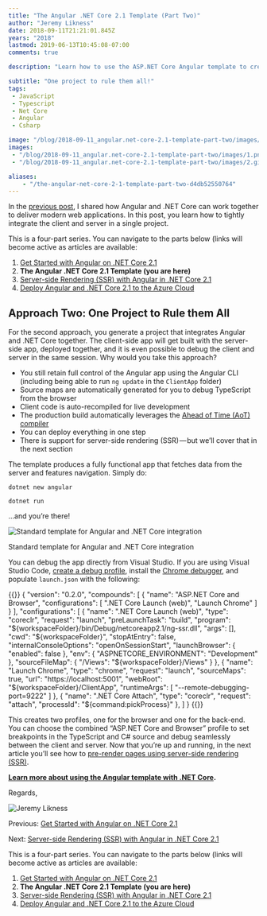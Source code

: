 ```yaml
---
title: "The Angular .NET Core 2.1 Template (Part Two)"
author: "Jeremy Likness"
date: 2018-09-11T21:21:01.845Z
years: "2018"
lastmod: 2019-06-13T10:45:08-07:00
comments: true

description: "Learn how to use the ASP.NET Core Angular template to create a single project with front-end and API code that supports seamless debugging between the browser and the server."

subtitle: "One project to rule them all!"
tags:
 - JavaScript 
 - Typescript 
 - Net Core 
 - Angular 
 - Csharp 

image: "/blog/2018-09-11_angular.net-core-2.1-template-part-two/images/1.png" 
images:
 - "/blog/2018-09-11_angular.net-core-2.1-template-part-two/images/1.png" 
 - "/blog/2018-09-11_angular.net-core-2.1-template-part-two/images/2.gif" 

aliases:
    - "/the-angular-net-core-2-1-template-part-two-d4db52550764"
---
```


In the [previous post](/get-started-with-angular-on-net-core-2-1-part-one-2effcfe8fae9), I shared how Angular and .NET Core can work together to deliver modern web applications. In this post, you learn how to tightly integrate the client and server in a single project.

This is a four-part series. You can navigate to the parts below (links will become active as articles are available:

1. [Get Started with Angular on .NET Core 2.1](/get-started-with-angular-on-net-core-2-1-part-one-2effcfe8fae9)
2. **The Angular .NET Core 2.1 Template (you are here)**
3. [Server-side Rendering (SSR) with Angular in .NET Core 2.1](/server-side-rendering-ssr-with-angular-in-net-core-2-1-part-three-481cb42d1ed2)
4. [Deploy Angular and .NET Core 2.1 to the Azure Cloud](/deploy-angular-and-net-core-2-1-to-the-azure-cloud-part-four-d68594807c7a)

## Approach Two: One Project to Rule them All

For the second approach, you generate a project that integrates Angular and .NET Core together. The client-side app will get built with the server-side app, deployed together, and it is even possible to debug the client and server in the same session. Why would you take this approach?

* You still retain full control of the Angular app using the Angular CLI (including being able to run `ng update` in the `ClientApp` folder)
* Source maps are automatically generated for you to debug TypeScript from the browser
* Client code is auto-recompiled for live development
* The production build automatically leverages the [Ahead of Time (AoT) compiler](https://jlik.me/d83)
* You can deploy everything in one step
* There is support for server-side rendering (SSR) — but we’ll cover that in the next section

The template produces a fully functional app that fetches data from the server and features navigation. Simply do:

`dotnet new angular`

`dotnet run`

…and you’re there!

![Standard template for Angular and .NET Core integration](/blog/2018-09-11_angular.net-core-2.1-template-part-two/images/1.png)
<figcaption>Standard template for Angular and .NET Core integration</figcaption>

You can debug the app directly from Visual Studio. If you are using Visual Studio Code, [create a debug profile](https://jlik.me/d86), install the [Chrome debugger](https://jlikme/d87), and populate `launch.json` with the following:

{{<highlight JSON>}}
{
    "version": "0.2.0",
    "compounds": [
        {
            "name": "ASP.NET Core and Browser",
            "configurations": [
                ".NET Core Launch (web)",
                "Launch Chrome"
            ]
        }
    ],
    "configurations": [
        {
            "name": ".NET Core Launch (web)",
            "type": "coreclr",
            "request": "launch",
            "preLaunchTask": "build",
            "program": "${workspaceFolder}/bin/Debug/netcoreapp2.1/ng-ssr.dll",
            "args": [],
            "cwd": "${workspaceFolder}",
            "stopAtEntry": false,
            "internalConsoleOptions": "openOnSessionStart",
            "launchBrowser": {
                "enabled": false
            },
            "env": {
                "ASPNETCORE_ENVIRONMENT": "Development"
            },
            "sourceFileMap": {
                "/Views": "${workspaceFolder}/Views"
            }
        },
        {
            "name": "Launch Chrome",
            "type": "chrome",
            "request": "launch",
            "sourceMaps": true,
            "url": "https://localhost:5001",
            "webRoot": "${workspaceFolder}/ClientApp",
            "runtimeArgs": [
                "--remote-debugging-port=9222"
            ]
        },
        {
            "name": ".NET Core Attach",
            "type": "coreclr",
            "request": "attach",
            "processId": "${command:pickProcess}"
        },
    ]
}
{{</highlight>}}

This creates two profiles, one for the browser and one for the back-end. You can choose the combined “ASP.NET Core and Browser” profile to set breakpoints in the TypeScript and C# source and debug seamlessly between the client and server. Now that you’re up and running, in the next article you’ll see how to [pre-render pages using server-side rendering (SSR)](/server-side-rendering-ssr-with-angular-in-net-core-2-1-part-three-481cb42d1ed2).

[**Learn more about using the Angular template with .NET Core**](https://jlik.me/edj)**.**

Regards,

![Jeremy Likness](/blog/2018-09-11_angular.net-core-2.1-template-part-two/images/2.gif)

Previous: [Get Started with Angular on .NET Core 2.1](/get-started-with-angular-on-net-core-2-1-part-one-2effcfe8fae9)

Next: [Server-side Rendering (SSR) with Angular in .NET Core 2.1](/server-side-rendering-ssr-with-angular-in-net-core-2-1-part-three-481cb42d1ed2)

This is a four-part series. You can navigate to the parts below (links will become active as articles are available:

1. [Get Started with Angular on .NET Core 2.1](/get-started-with-angular-on-net-core-2-1-part-one-2effcfe8fae9)
2. **The Angular .NET Core 2.1 Template (you are here)**
3. [Server-side Rendering (SSR) with Angular in .NET Core 2.1](/server-side-rendering-ssr-with-angular-in-net-core-2-1-part-three-481cb42d1ed2)
4. [Deploy Angular and .NET Core 2.1 to the Azure Cloud](/deploy-angular-and-net-core-2-1-to-the-azure-cloud-part-four-d68594807c7a)

